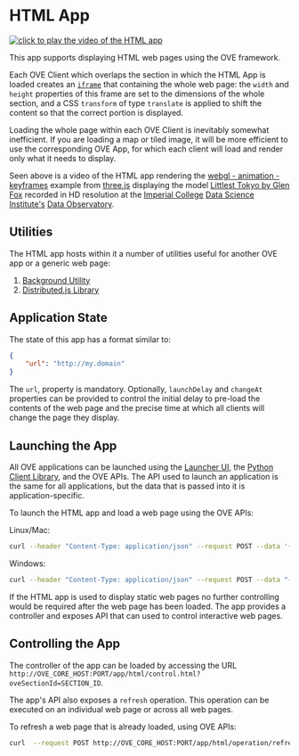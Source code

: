 # HTML App

[![click to play the video of the HTML app](https://media.githubusercontent.com/media/ove/ove-docs/master/resources/358A4330.JPG)](https://media.githubusercontent.com/media/ove/ove-docs/master/resources/358A4437.MOV "click to play the video of the HTML app")

This app supports displaying HTML web pages using the OVE framework.

Each OVE Client which overlaps the section in which the HTML App is loaded creates an [`iframe`](https://developer.mozilla.org/en-US/docs/Web/HTML/Element/iframe) that containing the whole web page: the `width` and `height` properties of this frame are set to the dimensions of the whole section, and a CSS `transform` of type `translate` is applied to shift the content so that the correct portion is displayed.

Loading the whole page within each OVE Client is inevitably somewhat inefficient. If you are loading a map or tiled image, it will be more efficient to use the corresponding OVE App, for which each client will load and render only what it needs to display.

Seen above is a video of the HTML app rendering the [webgl - animation - keyframes](https://threejs.org/examples/webgl_animation_keyframes.html) example from [three.js](https://threejs.org/) displaying the model [Littlest Tokyo by Glen Fox](https://www.artstation.com/artwork/1AGwX) recorded in HD resolution at the [Imperial College](http://www.imperial.ac.uk) [Data Science Institute's](http://www.imperial.ac.uk/data-science/) [Data Observatory](http://www.imperial.ac.uk/data-science/data-observatory/).

## Utilities

The HTML app hosts within it a number of utilities useful for another OVE app or a generic web page:

1. [Background Utility](docs/UTIL_BACKGROUND.md)
2. [Distributed.js Library](docs/LIB_DISTRIBUTED.md)

## Application State

The state of this app has a format similar to:

```json
{
    "url": "http://my.domain"
}
```

The `url`, property is mandatory. Optionally, `launchDelay` and `changeAt` properties can be provided to control the initial delay to pre-load the contents of the web page and the precise time at which all clients will change the page they display.

## Launching the App

All OVE applications can be launched using the [Launcher UI](https://ove.readthedocs.io/en/stable/ove-ui/packages/ove-ui-launcher/README.html), the [Python Client Library](https://github.com/ove/ove-sdks/tree/master/python), and the OVE APIs. The API used to launch an application is the same for all applications, but the data that is passed into it is application-specific.

To launch the HTML app and load a web page using the OVE APIs:

Linux/Mac:

```sh
curl --header "Content-Type: application/json" --request POST --data '{"app": {"url": "http://OVE_CORE_HOST:PORT/app/html","states": {"load": {"url": "http://my.domain"}}}, "space": "OVE_SPACE", "h": 500, "w": 500, "y": 0, "x": 0}' http://OVE_CORE_HOST:PORT/section
```

Windows:

```sh
curl --header "Content-Type: application/json" --request POST --data "{\"app\": {\"url\": \"http://OVE_CORE_HOST:PORT/app/html\", \"states\": {\"load\": {\"url\": \"http://my.domain\"}}}, \"space\": \"OVE_SPACE\", \"h\": 500, \"w\": 500, \"y\": 0, \"x\": 0}" http://OVE_CORE_HOST:PORT/section
```

If the HTML app is used to display static web pages no further controlling would be required after the web page has been loaded. The app provides a controller and exposes API that can used to control interactive web pages.

## Controlling the App

The controller of the app can be loaded by accessing the URL `http://OVE_CORE_HOST:PORT/app/html/control.html?oveSectionId=SECTION_ID`.

The app's API also exposes a `refresh` operation. This operation can be executed on an individual web page or across all web pages.

To refresh a web page that is already loaded, using OVE APIs:

```sh
curl  --request POST http://OVE_CORE_HOST:PORT/app/html/operation/refresh
```
